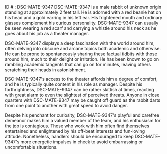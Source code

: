 ID # : DSC-MATE-9347
DSC-MATE-9347 is a male rabbit of unknown origin standing at approximately 2 feet tall. He is adorned with a red beanie hat on his head and a gold earring in his left ear. His frightened mouth and ordinary glasses complement his curious personality. DSC-MATE-9347 can usually be seen wearing a red scarf and carrying a whistle around his neck as he goes about his job as a theater manager.

DSC-MATE-9347 displays a deep fascination with the world around him, often delving into obscure and arcane topics both academic and otherwise. He can be prone to spontaneously sharing these factual tidbits with those around him, much to their delight or irritation. He has been known to go on rambling academic tangents that can go on for minutes, leaving others scratching their heads in astonishment.

DSC-MATE-9347's access to the theater affords him a degree of comfort, and he is typically quite content in his role as manager. Despite his forthrightness, DSC-MATE-9347 can be rather skittish at times, reacting with great alarm to even the slightest of perceived threats. Anyone in close quarters with DSC-MATE-9347 may be caught off guard as the rabbit darts from one point to another with great speed to avoid danger.

Despite his penchant for curiosity, DSC-MATE-9347's playful and carefree demeanor makes him a valued member of the team, and his enthusiasm for the job is contagious. Those who work with him often find themselves entertained and enlightened by his off-beat interests and fun-loving attitude. Nonetheless, handlers should be encouraged to keep DSC-MATE-9347's more energetic impulses in check to avoid embarrassing or uncomfortable situations.